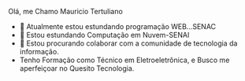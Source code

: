 Olá, me Chamo Mauricio Tertuliano

- 🔭 Atualmente estou estundando  programação WEB...SENAC
- 🌱 Estou estundando Computação em Nuvem-SENAI
- 👯 Estou procurando colaborar com a comunidade de tecnologia da informação.
-  Tenho Formação como Técnico em Eletroeletrônica, e Busco me aperfeiçoar no Quesito Tecnologia.
